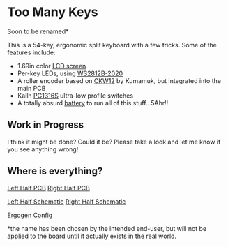 # Too Many Keys
Soon to be renamed*

This is a 54-key, ergonomic split keyboard with a few tricks. Some of the features include:
- 1.69in color [LCD screen](https://www.waveshare.com/product/displays/lcd-oled/lcd-oled-3/1.69inch-lcd-module.htm)
- Per-key LEDs, using [WS2812B-2020](https://www.adafruit.com/product/4684)
- A roller encoder based on [CKW12](https://github.com/kumamuk-git/CKW12/tree/main) by Kumamuk, but integrated into the main PCB
- Kailh [PG1316S](https://holykeebs.com/products/kailh-pg1316s-butterfly-switch-10-pack) ultra-low profile switches
- A totally absurd [battery](https://www.digikey.com/en/products/detail/maker-emporium-ltd/PIS-1131/13283430) to run all of this stuff...5Ahr!!

## Work in Progress

I think it might be done? Could it be?
Please take a look and let me know if you see anything wrong!

## Where is everything?
[Left Half PCB](https://github.com/jusdisgi/TooManyKeys/blob/main/toomanykeys_left.kicad_pcb)
[Right Half PCB](https://github.com/jusdisgi/TooManyKeys/blob/main/toomanykeys_right.kicad_pcb)

[Left Half Schematic](https://github.com/jusdisgi/TooManyKeys/blob/main/toomanykeys_left.kicad_sch)
[Right Half Schematic](https://github.com/jusdisgi/TooManyKeys/blob/main/toomanykeys_right.kicad_sch)

[Ergogen Config](https://github.com/jusdisgi/TooManyKeys/blob/main/config.yaml)

*the name has been chosen by the intended end-user, but will not be applied to the board until it actually exists in the real world.
